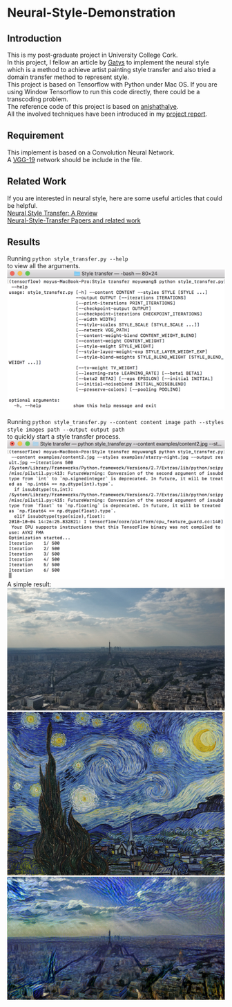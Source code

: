 # Neural-Style-Demonstration
## Introduction
This is my post-graduate project in University College Cork.<br>
In this project, I fellow an article by [Gatys](https://arxiv.org/abs/1508.06576) to implement the neural style which is
a method to achieve artist painting style transfer and also tried a domain transfer method to represent style.<br>
This project is based on Tensorflow with Python under Mac OS.
If you are using Window Tensorflow to run this code directly, there could be a transcoding problem.<br>
The reference code of this project is based on [anishathalye](https://github.com/anishathalye/neural-style).<br>
All the involved techniques have been introduced in my [project report](https://github.com/wangmoyu/Neural-Style-Demonstration/blob/master/report.pdf).<br>
## Requirement 
This implement is based on a Convolution Neural Network.<br>
A [VGG-19](http://www.vlfeat.org/matconvnet/models/beta16/imagenet-vgg-verydeep-19.mat) network should be include in the file.<br>
## Related Work
If you are interested in neural style, here are some useful articles that could be helpful.<br>
[Neural Style Transfer: A Review](https://arxiv.org/abs/1705.04058v4)<br>
[Neural-Style-Transfer Papers and related work](https://github.com/ycjing/Neural-Style-Transfer-Papers)<br> 
## Results
Running  `python style_transfer.py --help`<br>
to view all the arguments.<br>
![](https://github.com/wangmoyu/Neural-Style-Demonstration/blob/master/interface-help.png)<br>  
Running  `python style_transfer.py --content content image path --styles style images path --output output path` <br>
to quickly start a style transfer process.<br>
![](https://github.com/wangmoyu/Neural-Style-Demonstration/blob/master/interface.png)<br>
A simple result:<br>
![](https://github.com/wangmoyu/Neural-Style-Demonstration/blob/master/pooling%20compare/content-image.jpg) <br>
![](https://github.com/wangmoyu/Neural-Style-Demonstration/blob/master/pooling%20compare/style-image.jpg)<br>
![](https://github.com/wangmoyu/Neural-Style-Demonstration/blob/master/pooling%20compare/result.jpg)<br>
